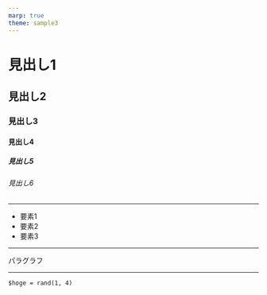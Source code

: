 ```yaml
---
marp: true
theme: sample3
---
```

<!--
class: heading
-->

# 見出し1
## 見出し2
### 見出し3
#### 見出し4
##### 見出し5
###### 見出し6

---
<!--
class: lists
-->

- 要素1
- 要素2
- 要素3

---
<!--
class: paragraph
-->

パラグラフ

---
```
$hoge = rand(1, 4)
```


